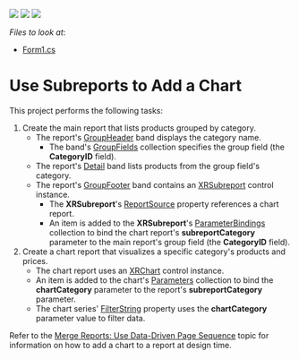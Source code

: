 <!-- default badges list -->
![](https://img.shields.io/endpoint?url=https://codecentral.devexpress.com/api/v1/VersionRange/228844692/2021.1)
[![](https://img.shields.io/badge/Open_in_DevExpress_Support_Center-FF7200?style=flat-square&logo=DevExpress&logoColor=white)](https://supportcenter.devexpress.com/ticket/details/T848261)
[![](https://img.shields.io/badge/📖_How_to_use_DevExpress_Examples-e9f6fc?style=flat-square)](https://docs.devexpress.com/GeneralInformation/403183)
<!-- default badges end -->
<!-- default file list -->
*Files to look at*:

* [Form1.cs](./CS/Reporting-Use-Subreport-To-Add-A-Chart/Form1.cs)
<!-- default file list end -->
# Use Subreports to Add a Chart

This project performs the following tasks:

1. Create the main report that lists products grouped by category.
   - The report's [GroupHeader](https://docs.devexpress.com/XtraReports/DevExpress.XtraReports.UI.GroupHeaderBand) band displays the category name.
     - The band's [GroupFields](https://docs.devexpress.com/XtraReports/DevExpress.XtraReports.UI.GroupHeaderBand.GroupFields) collection specifies the group field (the **CategoryID** field).
   - The report's [Detail](https://docs.devexpress.com/XtraReports/DevExpress.XtraReports.UI.DetailBand) band lists products from the group field's category.
   - The report's [GroupFooter](https://docs.devexpress.com/XtraReports/DevExpress.XtraReports.UI.GroupFooterBand) band contains an [XRSubreport](https://docs.devexpress.com/XtraReports/DevExpress.XtraReports.UI.XRSubreport) control instance.
     - The **XRSubreport**'s [ReportSource](https://docs.devexpress.com/XtraReports/DevExpress.XtraReports.UI.SubreportBase.ReportSource) property references a chart report.
     - An item is added to the **XRSubreport**'s [ParameterBindings](https://docs.devexpress.com/XtraReports/DevExpress.XtraReports.UI.XRSubreport.ParameterBindings) collection to bind the chart report's **subreportCategory** parameter to the main report's group field (the **CategoryID** field).
2. Create a chart report that visualizes a specific category's products and prices.
   - The chart report uses an [XRChart](https://docs.devexpress.com/XtraReports/DevExpress.XtraReports.UI.XRChart) control instance.
   - An item is added to the chart's [Parameters](https://docs.devexpress.com/XtraReports/DevExpress.XtraReports.UI.XRChart.Parameters) collection to bind the **chartCategory** parameter to the report's **subreportCategory** parameter.
   - The chart series' [FilterString](https://docs.devexpress.com/CoreLibraries/DevExpress.XtraCharts.SeriesBase.FilterString) property uses the **chartCategory** parameter value to filter data.

Refer to the [Merge Reports: Use Data-Driven Page Sequence](https://docs.devexpress.com/XtraReports/400691) topic for information on how to add a chart to a report at design time.
